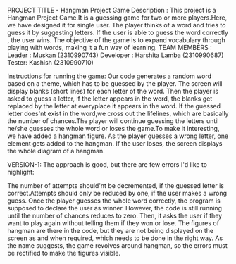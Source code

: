 PROJECT TITLE - Hangman Project Game Description : This project is a Hangman Project Game.It is a guessing game for two or more players.Here, we have designed it for single user. The player thinks of a word and tries to guess it by suggesting letters. If the user is able to guess the word correctly , the user wins. The objective of the game is to expand vocabulary through playing with words, making it a fun way of learning. TEAM MEMBERS : Leader : Muskan (2310990743) Developer : Harshita Lamba (2310990687) Tester: Kashish (2310990710)

Instructions for running the game: Our code generates a random word based on a theme, which has to be guessed by the player. The screen will display blanks (short lines) for each letter of the word. Then the player is asked to guess a letter, if the letter appears in the word, the blanks get replaced by the letter at everyplace it appears in the word. If the guessed letter does'nt exist in the word,we cross out the lifelines, which are basically the number of chances.The player will continue guessing the letters until he/she guesses the whole word or loses the game.To make it interesting, we have added a hangman figure. As the player guesses a wrong letter, one element gets added to the hangman. If the user loses, the screen displays the whole diagram of a hangman.

VERSION-1: The approach is good, but there are few errors I'd like to highlight:

The number of attempts should'nt be decremented, if the guessed letter is correct.Attempts should only be reduced by one, if the user makes a wrong guess.
Once the player guesses the whole word correctly, the program is supposed to declare the user as winner. However, the code is still running until the number of chances reduces to zero. Then, it asks the user if they want to play again without telling them if they won or lose.
The figures of hangman are there in the code, but they are not being displayed on the screen as and when required, which needs to be done in the right way. As the name suggests, the game revolves around hangman, so the errors must be rectified to make the figures visible.
